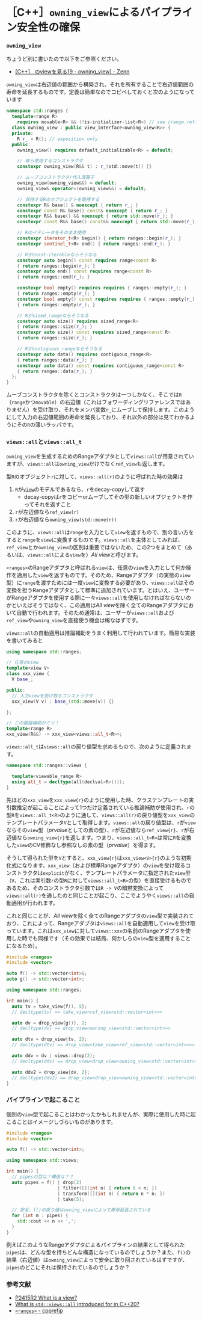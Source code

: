 # ［C++］`owning_view`によるパイプライン安全性の確保

### `owning_view`

ちょうど別に書いたので以下をご参照ください。

- [[C++］ <ranges>のviewを見る19 - owning_view] - Zenn](https://zenn.dev/onihusube/articles/fd07528b68ae0c)

`owning_view`は右辺値の範囲から構築され、それを所有することで右辺値範囲の寿命を延長するものです。定義は簡単なのでコピペしておくと次のようになっています

```cpp
namespace std::ranges {
  template<range R>
    requires movable<R> && (!is-initializer-list<R>) // see [range.refinements]
  class owning_view : public view_interface<owning_view<R>> {
  private:
    R r_ = R(); // exposition only
  public:
    owning_view() requires default_initializable<R> = default;

    // 専ら使用するコンストラクタ
    constexpr owning_view(R&& t) : r_(std​::​move(t)) {}

    // ムーブコンストラクタ/代入演算子
    owning_view(owning_view&&) = default;
    owning_view& operator=(owning_view&&) = default;

    // 保持するRのオブジェクトを取得する
    constexpr R& base() & noexcept { return r_; }
    constexpr const R& base() const& noexcept { return r_; }
    constexpr R&& base() && noexcept { return std::move(r_); }
    constexpr const R&& base() const&& noexcept { return std::move(r_); }

    // Rのイテレータをそのまま使用
    constexpr iterator_t<R> begin() { return ranges::begin(r_); }
    constexpr sentinel_t<R> end() { return ranges::end(r_); }

    // Rがconst-iterableならそうなる
    constexpr auto begin() const requires range<const R>
    { return ranges::begin(r_); }
    constexpr auto end() const requires range<const R>
    { return ranges::end(r_); }

    constexpr bool empty() requires requires { ranges::empty(r_); }
    { return ranges::empty(r_); }
    constexpr bool empty() const requires requires { ranges::empty(r_); }
    { return ranges::empty(r_); }

    // Rがsized_rangeならそうなる
    constexpr auto size() requires sized_range<R>
    { return ranges::size(r_); }
    constexpr auto size() const requires sized_range<const R>
    { return ranges::size(r_); }

    // Rがcontiguous_rangeならそうなる
    constexpr auto data() requires contiguous_range<R>
    { return ranges::data(r_); }
    constexpr auto data() const requires contiguous_range<const R>
    { return ranges::data(r_); }
  };
}
```

ムーブコンストラクタを除くとコンストラクタは一つしかなく、そこでは`R`（`range`かつ`movable`）の右辺値（これはフォワーディングリファレンスではありません）を受け取り、それをメンバ変数`r_`にムーブして保持します。このようにして入力の右辺値範囲の寿命を延長しており、それ以外の部分は見てわかるようにその`R`の薄いラッパです。

### `views::all`と`views::all_t`

`owning_view`を生成するためのRangeアダプタとして`views::all`が用意されていますが、`views::all`は`owning_view`だけでなく`ref_view`も返します。

型`R`のオブジェクト`r`に対して、`views::all(r)`のように呼ばれた時の効果は

1. `R`が[`view`](https://cpprefjp.github.io/reference/ranges/view.html)のモデルであるなら、`r`をdecay-copyして返す
      - decay-copyは`r`をコピーorムーブしてその型の新しいオブジェクトを作ってそれを返すこと 
2. `r`が左辺値なら`ref_view(r)`
3. `r`が右辺値なら`owning_view(std::move(r))`

このように、`views::all`は`range`を入力として`view`を返すもので、別の言い方をすると`range`を`view`に変換するものです。`views::all`を主体としてみれば、`ref_view`とか`owning_view`の区別は重要ではないため、この2つをまとめて（あるいは、`views::all`による`view`を）*All view*と呼びます。

`<ranges>`のRangeアダプタと呼ばれる`view`は、任意の`view`を入力として何か操作を適用した`view`を返すものです。そのため、Rangeアダプタ（の実態の`view`型）に`range`を渡すためには一度`view`に変換する必要があり、`views::all`はその変換を担うRangeアダプタとして標準に追加されています。とはいえ、ユーザーがRangeアダプタを使用する際に一々`views::all`を使用しなければならないのかといえばそうではなく、この適用は*All view*を除く全てのRangeアダプタにおいて自動で行われます。そのため通常は、ユーザーが`views::all`および`ref_view`や`owning_view`を直接使う機会は稀なはずです。

`views::all`の自動適用は推論補助をうまく利用して行われています。簡易な実装を書いてみると

```cpp
using namespace std::ranges;

// 任意のview
template<view V>
class xxx_view {
  V base_;

public:
  // 入力viewを受け取るコンストラクタ
  xxx_view(V v) : base_(std::move(v)) {}

};

// この推論補助がミソ！
template<range R>
xxx_view(R&&) -> xxx_view<views::all_t<R>>;
```

`views::all_t`は`views::all`の戻り値型を求めるもので、次のように定義されます。

```cpp
namespace std::ranges::views {

  template<viewable_range R>
  using all_t = decltype(all(declval<R>()));
}
```

先ほどの`xxx_view`を`xxx_view{r}`のように使用した時、クラステンプレートの実引数推定が起こることによって1つだけ定義されている推論補助が使用され、`r`の型`R`を`views::all_t<R>`のように通して、`views::all(r)`の戻り値型を`xxx_view`のテンプレートパラメータ`V`として取得します。`views::all`の戻り値型は、`r`が`view`ならその`view`型（*prvalue*としての素の型）、`r`が左辺値なら`ref_view{r}`、`r`が右辺値なら`owning_view{r}`を返します。つまり、`views::all_t<R>`は常に`R`を変換した`view`のCV修飾なし参照なしの素の型（*prvalue*）を得ます。

そうして得られた型を`V`とすると、`xxx_view{r}`は`xxx_view<V>{r}`のような初期化式になります。`xxx_view`（および標準Rangeアダプタ）の`view`を受け取るコンストラクタは`explicit`がなく、テンプレートパラメータに指定された`view`型（`V`、これは実引数`r`の型`R`に対して`views::all_t<R>`の型）を直接受けるものであるため、そのコンストラクタ引数では`R -> V`の暗黙変換によって`views::all(r)`を通したのと同じことが起こり、ここでようやく`views::all`の自動適用が行われます。

これと同じことが、*All view*を除く全てのRangeアダプタの`view`型で実装されており、これによって、Rangeアダプタは`views::all`を自動適用して`view`を受け取っています。これは`xxx_view`に対して`views::xxx`の名前のRangeアダプタを使用した時でも同様です（その効果では結局、何かしらの`view`型を適用することになるため）。

```cpp
#include <ranges>
#include <vector>

auto f() -> std::vector<int>&;
auto g() -> std::vector<int>;

using namespace std::ranges;

int main() {
  auto tv = take_view{f(), 5};
  // decltype(tv) == take_view<ref_view<std::vector<int>>>

  auto dv = drop_view{g()}, 2;
  // decltype(dv) == drop_view<owning_view<std::vector<int>>>

  auto dtv = drop_view{tv, 2};
  // decltype(dtv) == drop_view<take_view<ref_view<std::vector<int>>>>

  auto ddv = dv | views::drop(2);
  // decltype(ddv) == drop_view<drop_view<owning_view<std::vector<int>>>>

  auto ddv2 = drop_view{dv, 2};
  // decltype(ddv2) == drop_view<drop_view<owning_view<std::vector<int>>>>
}
```

### パイプラインで起こること

個別の`view`型で起こることはわかったかもしれませんが、実際に使用した時に起こることはイメージしづらいものがあります。

```cpp
#include <ranges>
#include <vector>

auto f() -> std::vector<int>;

using namespace std::views;

int main() {
  // pipesの型は？構造は？？
  auto pipes = f() | drop(2)
                   | filter([](int n) { return 0 < n; })
                   | transform([](int n) { return n * n; })
                   | take(5);

  // 安全、f()の戻り値はowning_viewによって寿命延長されている
  for (int m : pipes) {
    std::cout << n << ',';
  }
}
```

例えばこのようなRangeアダプタによるパイプラインの結果として得られた`pipes`は、どんな型を持ちどんな構造になっているのでしょうか？また、`f()`の結果（右辺値）は`owning_view`によって安全に取り回されているはずですが、`pipes`のどこにそれは保持されているのでしょうか？

### 参考文献

- [P2415R2 What is a view?](http://www.open-std.org/jtc1/sc22/wg21/docs/papers/2021/p2415r2.html)
- [What is `std::views::all` introduced for in C++20?](https://stackoverflow.com/questions/67335254/what-is-stdviewsall-introduced-for-in-c20)
- [`<ranges>` - cpprefjp](https://cpprefjp.github.io/reference/ranges.html)